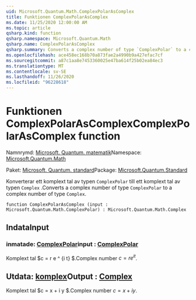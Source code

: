 ```yaml
---
uid: Microsoft.Quantum.Math.ComplexPolarAsComplex
title: Funktionen ComplexPolarAsComplex
ms.date: 11/25/2020 12:00:00 AM
ms.topic: article
qsharp.kind: function
qsharp.namespace: Microsoft.Quantum.Math
qsharp.name: ComplexPolarAsComplex
qsharp.summary: Converts a complex number of type `ComplexPolar` to a complex number of type `Complex`.
ms.openlocfilehash: ace458ec168b70a873fae2a4990b9a427efac7cf
ms.sourcegitcommit: a87c1aa8e7453360025e47ba614f25b02ea84ec3
ms.translationtype: MT
ms.contentlocale: sv-SE
ms.lasthandoff: 11/26/2020
ms.locfileid: "96228618"
---
```

# <a name="complexpolarascomplex-function"></a><span data-ttu-id="5a2b3-102">Funktionen ComplexPolarAsComplex</span><span class="sxs-lookup"><span data-stu-id="5a2b3-102">ComplexPolarAsComplex function</span></span>

<span data-ttu-id="5a2b3-103">Namnrymd: [Microsoft. Quantum. matematik](xref:Microsoft.Quantum.Math)</span><span class="sxs-lookup"><span data-stu-id="5a2b3-103">Namespace: [Microsoft.Quantum.Math](xref:Microsoft.Quantum.Math)</span></span>

<span data-ttu-id="5a2b3-104">Paket: [Microsoft. Quantum. standard](https://nuget.org/packages/Microsoft.Quantum.Standard)</span><span class="sxs-lookup"><span data-stu-id="5a2b3-104">Package: [Microsoft.Quantum.Standard](https://nuget.org/packages/Microsoft.Quantum.Standard)</span></span>


<span data-ttu-id="5a2b3-105">Konverterar ett komplext tal av typen `ComplexPolar` till ett komplext tal av typen `Complex` .</span><span class="sxs-lookup"><span data-stu-id="5a2b3-105">Converts a complex number of type `ComplexPolar` to a complex number of type `Complex`.</span></span>

```qsharp
function ComplexPolarAsComplex (input : Microsoft.Quantum.Math.ComplexPolar) : Microsoft.Quantum.Math.Complex
```


## <a name="input"></a><span data-ttu-id="5a2b3-106">Indata</span><span class="sxs-lookup"><span data-stu-id="5a2b3-106">Input</span></span>

### <a name="input--complexpolar"></a><span data-ttu-id="5a2b3-107">inmatade: [ComplexPolar](xref:Microsoft.Quantum.Math.ComplexPolar)</span><span class="sxs-lookup"><span data-stu-id="5a2b3-107">input : [ComplexPolar](xref:Microsoft.Quantum.Math.ComplexPolar)</span></span>

<span data-ttu-id="5a2b3-108">Komplext tal $c = r e ^ {i t} $.</span><span class="sxs-lookup"><span data-stu-id="5a2b3-108">Complex number $c = r e^{i t}$.</span></span>



## <a name="output--complex"></a><span data-ttu-id="5a2b3-109">Utdata: [komplex](xref:Microsoft.Quantum.Math.Complex)</span><span class="sxs-lookup"><span data-stu-id="5a2b3-109">Output : [Complex](xref:Microsoft.Quantum.Math.Complex)</span></span>

<span data-ttu-id="5a2b3-110">Komplext tal $c = x + i y $.</span><span class="sxs-lookup"><span data-stu-id="5a2b3-110">Complex number $c = x + i y$.</span></span>